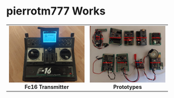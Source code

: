 # pierrotm777 Works

<table cellspacing=0>
  <tr>
    <td align=center width=200><a href="https://github.com/Ingwie/OpenAVRc_Hw/tree/V3/User's%20OpenAVRc%20Transmitters/pierrotm777/README.md"><img src="https://github.com/Ingwie/OpenAVRc_Hw/blob/V3/User's%20OpenAVRc%20Transmitters/pierrotm777/Fc16/IMG_1.jpg" border="0" name="submit" title="Fc16 Transmitter" alt="Fc16 Transmitter"/></a><br><b>Fc16 Transmitter</b></td>
	<td align=center width=200><a href="https://github.com/Ingwie/OpenAVRc_Hw/tree/V3/User's%20OpenAVRc%20Transmitters/pierrotm777/README.md"><img src="My_Prototypes/Protos_Pierrot.jpg" border="0" name="submit" title="Prototypes" alt="Prototypes"/></a><br><b>Prototypes</b></td>

  </tr>
</table>

